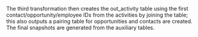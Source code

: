 The third transformation then creates the out_activity table using the first contact/opportunity/employee IDs from the activities by joining the table; this also outputs a pairing table for opportunities and contacts are created.
The final snapshots are generated from the auxiliary tables.